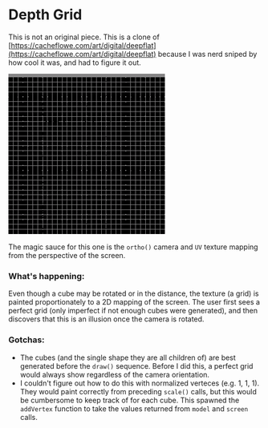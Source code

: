 # Depth Grid

This is not an original piece. This is a clone of [https://cacheflowe.com/art/digital/deepflat](https://cacheflowe.com/art/digital/deepflat) because I was nerd sniped by how cool it was, and had to figure it out. 

![alt text](depth_grid.gif "Animation of depth grid")

The magic sauce for this one is the `ortho()` camera and `UV` texture mapping from the perspective of the screen.

### What's happening: ###

Even though a cube may be rotated or in the distance, the texture (a grid) is painted proportionately to a 2D mapping of the screen. The user first sees a perfect grid (only imperfect if not enough cubes were generated), and then discovers that this is an illusion once the camera is rotated.

### Gotchas: ###
- The cubes (and the single shape they are all children of) are best generated before the `draw()` sequence. Before I did this, a perfect grid would always show regardless of the camera orientation.
- I couldn't figure out how to do this with normalized verteces (e.g. 1, 1, 1). They would paint correctly from preceding `scale()` calls, but this would be cumbersome to keep track of for each cube. This spawned the `addVertex` function to take the values returned from `model` and `screen` calls.
